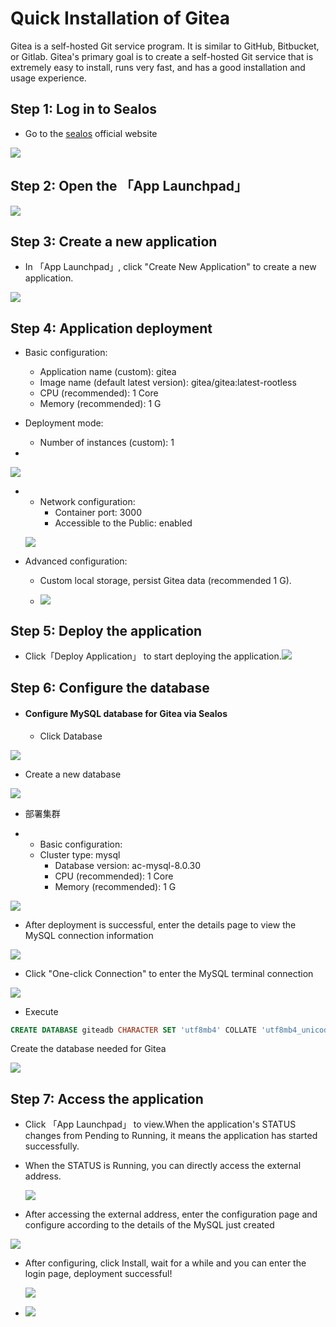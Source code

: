 # Quick Installation of Gitea

Gitea is a self-hosted Git service program. It is similar to GitHub, Bitbucket, or Gitlab. Gitea's primary goal is to create a self-hosted Git service that is extremely easy to install, runs very fast, and has a good installation and usage experience.

## Step 1: Log in to Sealos

- Go to the [sealos](https://cloud.sealos.io/) official website

![](images/gitea-0.png)

## Step 2: Open the 「App Launchpad」 

![](images/gitea-1.png)

## Step 3: Create a new application

- In 「App Launchpad」, click "Create New Application" to create a new application.

![](images/gitea-2.png)

## Step 4: Application deployment

- Basic configuration:

  - Application name (custom): gitea
  - Image name (default latest version): gitea/gitea:latest-rootless
  - CPU (recommended): 1 Core
  - Memory (recommended): 1 G

- Deployment mode:

  - Number of instances (custom): 1

- 

  ![](images/gitea-3.png)
  
- - Network configuration:
    - Container  port: 3000
    - Accessible to the Public: enabled

  ![](images/gitea-4.png)

- Advanced configuration:
  
  - Custom local storage, persist Gitea data (recommended 1 G).
  
  - ![](images/gitea-5.png)

## Step 5: Deploy the application

- Click「Deploy Application」 to start deploying the application.![](images/gitea-6.png)

## Step 6: Configure the database

- #### Configure MySQL database for Gitea via Sealos

  - Click Database

![](images/gitea-9.png)

- Create a new database

![](images/gitea-10.png)

- 部署集群

- - Basic configuration:
  - Cluster type: mysql
    - Database version: ac-mysql-8.0.30
    - CPU (recommended): 1 Core
    - Memory (recommended): 1 G
  


![](images/gitea-11.png)

- After deployment is successful, enter the details page to view the MySQL connection information

![](images/gitea-12.png)

- Click "One-click Connection" to enter the MySQL terminal connection

![](images/gitea-13.png)

- Execute

```sql
CREATE DATABASE giteadb CHARACTER SET 'utf8mb4' COLLATE 'utf8mb4_unicode_ci';
```

Create the database needed for Gitea

![](images/gitea-14.png)

## Step 7: Access the application

- Click 「App Launchpad」 to view.When the application's STATUS changes from Pending to Running, it means the application has started successfully.

- When the STATUS is Running, you can directly access the external address.

  ![](images/gitea-7.png)

  

- After accessing the external address, enter the configuration page and configure according to the details of the MySQL just created

  

![](images/gitea-15.png)

- After configuring, click Install, wait for a while and you can enter the login page, deployment successful!

  ![](images/gitea-16.png)

- ![](images/gitea-17.png)

